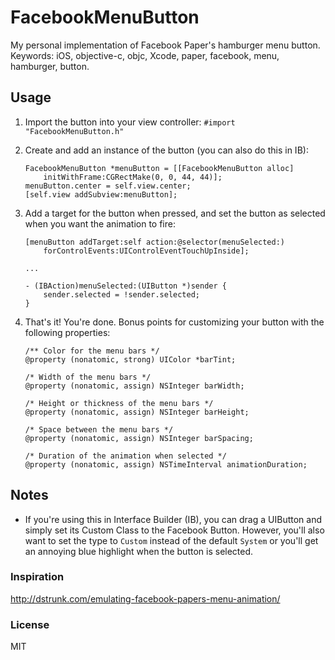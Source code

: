 FacebookMenuButton
==================

My personal implementation of Facebook Paper's hamburger menu button. 
Keywords: iOS, objective-c, objc, Xcode, paper, facebook, menu, hamburger, button.

## Usage
 1. Import the button into your view controller: `#import "FacebookMenuButton.h"`
 2. Create and add an instance of the button (you can also do this in IB):

		FacebookMenuButton *menuButton = [[FacebookMenuButton alloc] 
			initWithFrame:CGRectMake(0, 0, 44, 44)];
		menuButton.center = self.view.center;
		[self.view addSubview:menuButton];

 3. Add a target for the button when pressed, and set the button as selected
		when you want the animation to fire:

		[menuButton addTarget:self action:@selector(menuSelected:) 
			forControlEvents:UIControlEventTouchUpInside];

		...

		- (IBAction)menuSelected:(UIButton *)sender {
			sender.selected = !sender.selected;
		}

 4. That's it! You're done. Bonus points for customizing your button with the
		following properties:

		/** Color for the menu bars */
		@property (nonatomic, strong) UIColor *barTint;

		/* Width of the menu bars */
		@property (nonatomic, assign) NSInteger barWidth;

		/* Height or thickness of the menu bars */
		@property (nonatomic, assign) NSInteger barHeight;

		/* Space between the menu bars */
		@property (nonatomic, assign) NSInteger barSpacing;

		/* Duration of the animation when selected */
		@property (nonatomic, assign) NSTimeInterval animationDuration;


## Notes
 - If you're using this in Interface Builder (IB), you can drag a UIButton and
	 simply set its Custom Class to the Facebook Button. However, you'll also want
	 to set the type to `Custom` instead of the default `System` or you'll get an
	 annoying blue highlight when the button is selected.

### Inspiration
http://dstrunk.com/emulating-facebook-papers-menu-animation/

### License
MIT

